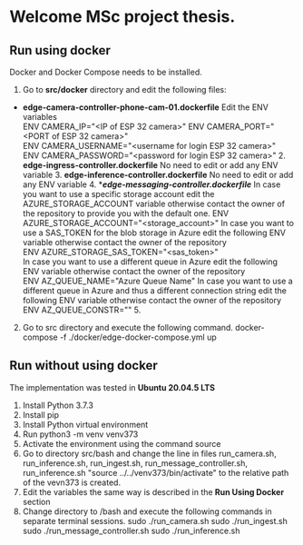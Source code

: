 # Welcome MSc project thesis.

 
## Run using docker
Docker and Docker Compose needs to be installed.
 1. Go to **src/docker** directory and edit the following files:
 - **edge-camera-controller-phone-cam-01.dockerfile** 
       Edit the ENV variables   
       ENV CAMERA_IP="<IP of ESP 32 camera>" 
       ENV CAMERA_PORT="<PORT of ESP 32 camera>"  
       ENV CAMERA_USERNAME="<username for login ESP 32 camera>"  
       ENV CAMERA_PASSWORD="<password for login ESP 32 camera>"
    2. **edge-ingress-controller.dockerfile**  No need to edit or add any ENV variable
    3. **edge-inference-controller.dockerfile**  No need to edit or add any ENV variable
    4. ****edge-messaging-controller.dockerfile*** 
	   In case you want to use a specific storage account edit the AZURE_STORAGE_ACCOUNT variable  otherwise contact the owner of the repository to provide you with the default one.
	   ENV AZURE_STORAGE_ACCOUNT="<storage_account>" 
	  In case you want to use a SAS_TOKEN for the blob storage in Azure edit the following ENV variable otherwise contact the owner of the repository	   	
       ENV AZURE_STORAGE_SAS_TOKEN="<sas_token>"   
      In case you want to use a different queue in Azure edit the following ENV variable otherwise contact the owner of the repository	   	
       ENV AZ_QUEUE_NAME="Azure Queue Name"
        In case you want to use a different queue in Azure and thus a different connection string edit the following ENV variable otherwise contact the owner of the repository
        ENV AZ_QUEUE_CONSTR="<Azure Queue Connection String>"
    5. 
        	   	
2. Go to src directory and execute the following command.
docker-compose -f ./docker/edge-docker-compose.yml up

  
  

##  Run without using docker
The implementation was tested in **Ubuntu 20.04.5 LTS**
1. Install Python 3.7.3
2. Install pip
3. Install Python virtual environment
4. Run python3 -m venv venv373
5. Activate the environment using the command source 
6. Go to directory src/bash and change the line in files run_camera.sh, run_inference.sh, run_ingest.sh, run_message_controller.sh, run_inference.sh
"source  ../../venv373/bin/activate" to the relative path of the vevn373 is created.
7. Edit the variables the same way is described in the **Run Using Docker** section 
8. Change directory to /bash and execute the following commands in separate terminal sessions.
sudo ./run_camera.sh
sudo ./run_ingest.sh
sudo ./run_message_controller.sh
sudo ./run_inference.sh